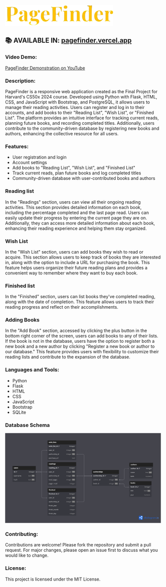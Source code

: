 ![PageFinder logo](pagefinder.png)

## 📚 AVAILABLE IN: [pagefinder.vercel.app](https://pagefinder.vercel.app)

### Video Demo:
[PageFinder Demonstration on YouTube](https://youtu.be/tuKbJ0SmAjI)

### Description:
PageFinder is a responsive web application created as the Final Project for Harvard's CS50x 2024 course. Developed using Python with Flask, HTML, CSS, and JavaScript with Bootstrap, and PostgreSQL, it allows users to manage their reading activities. Users can register and log in to their accounts, and add books to their "Reading List", "Wish List", or "Finished List". The platform provides an intuitive interface for tracking current reads, planning future books, and recording completed titles. Additionally, users contribute to the community-driven database by registering new books and authors, enhancing the collective resource for all users.

### Features:
- User registration and login
- Account settings
- Add books to "Reading List", "Wish List", and "Finished List"
- Track current reads, plan future books and log completed titles
- Community-driven database with user-contributed books and authors

### Reading list
In the "Readings" section, users can view all their ongoing reading activities. This section provides detailed information on each book, including the percentage completed and the last page read. Users can easily update their progress by entering the current page they are on. Additionally, they can access more detailed information about each book, enhancing their reading experience and helping them stay organized.

### Wish List
In the "Wish List" section, users can add books they wish to read or acquire. This section allows users to keep track of books they are interested in, along with the option to include a URL for purchasing the book. This feature helps users organize their future reading plans and provides a convenient way to remember where they want to buy each book.

### Finished list
In the "Finished" section, users can list books they've completed reading, along with the date of completion. This feature allows users to track their reading progress and reflect on their accomplishments.

### Adding Books
In the "Add Book" section, accessed by clicking the plus button in the bottom right corner of the screen, users can add books to any of their lists. If the book is not in the database, users have the option to register both a new book and a new author by clicking "Register a new book or author to our database." This feature provides users with flexibility to customize their reading lists and contribute to the expansion of the database.

### Languages and Tools:
- Python
- Flask
- HTML
- CSS
- JavaScript
- Bootstrap
- SQLite

### Database Schema
![Schema Image](db_schema.png)

### Contributing:
Contributions are welcome! Please fork the repository and submit a pull request. For major changes, please open an issue first to discuss what you would like to change.

### License:
This project is licensed under the MIT License.
